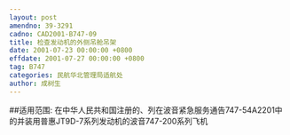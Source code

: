 ```yaml
---
layout: post
amendno: 39-3291
cadno: CAD2001-B747-09
title: 检查发动机的外侧吊舱吊架
date: 2001-07-23 00:00:00 +0800
effdate: 2001-07-27 00:00:00 +0800
tag: B747
categories: 民航华北管理局适航处
author: 成树生
---
```


##适用范围:
在中华人民共和国注册的、列在波音紧急服务通告747-54A2201中的并装用普惠JT9D-7系列发动机的波音747-200系列飞机

